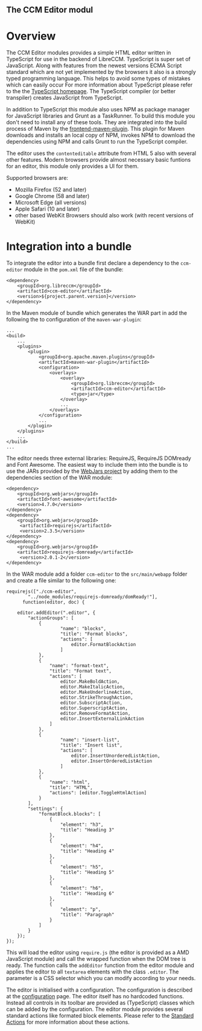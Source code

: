 The CCM Editor modul
--------------------

# Overview

The CCM Editor modules provides a simple HTML editor written in TypeScript 
for use in the backend of LibreCCM. TypeScript is super set of JavaScript. 
Along with features from the newest versions ECMA Script standard which are not
yet implemented by the browsers it also is a strongly typed programming 
language. This helps to avoid some types of mistakes which can easily occur 
For more information about TypeScript please
refer to the the [TypeScript homepage](http://www.typescriptlang.org). 
The TypeScript compiler (or better transpiler) creates JavaScript from 
TypeScript.

In addition to TypeScript this module also uses NPM as package manager for 
JavaScript libraries and Grunt as a TaskRunner. To build this module
you don't need to install any of these tools. 
They are integrated
into the build process of Maven by the 
[frontend-maven-plugin](https://github.com/eirslett/frontend-maven-plugin).
This plugin for Maven downloads and installs an local copy of NPM, invokes
NPM to download the dependencies using NPM and calls Grunt to run the 
TypeScript compiler.

The editor uses the `contenteditable` attribute from HTML 5 also with several 
other features. Modern browsers provide almost necessary basic funtions for
an editor, this module only provides a UI for them. 

Supported browsers are:

* Mozilla Firefox (52 and later)
* Google Chrome (58 and later)
* Microsoft Edge (all versions)
* Apple Safari (10 and later)
* other based WebKit Browsers should also work (with recent versions of WebKit)

# Integration into a bundle

To integrate the editor into a bundle first declare a dependency to the 
`ccm-editor` module in the `pom.xml` file of the bundle:

    <dependency>
        <groupId>org.libreccm</groupId>
        <artifactId>ccm-editor</artifactId>
        <version>${project.parent.version}</version>
    </dependency>

In the Maven module of bundle which generates the WAR part in add the following
the to configuration of the `maven-war-plugin`:

    ...
    <build>
        ...
        <plugins>
            <plugin>
                <groupId>org.apache.maven.plugins</groupId>
                <artifactId>maven-war-plugin</artifactId>
                <configuration>
                    <overlays>
                        <overlay>
                            <groupId>org.libreccm</groupId>
                            <artifactId>ccm-editor</artifactId>
                            <type>jar</type>
                        </overlay>
                        ...
                    </overlays>
                </configuration>
                ...
            </plugin>
        </plugins>
        ...
    </build>
    ...

The editor needs three external libraries: RequireJS, RequireJS DOMready and 
Font Awesome. The easiest way to include them into the bundle is to use the 
JARs provided by the [WebJars project](https://www.webjars.org) by adding them
to the dependencies section of the WAR module:

    <dependency>
        <groupId>org.webjars</groupId>
        <artifactId>font-awesome</artifactId>
        <version>4.7.0</version>
    </dependency>
    <dependency>
        <groupId>org.webjars</groupId>
         <artifactId>requirejs</artifactId>
         <version>2.3.5</version>
    </dependency>
    <dependency>
        <groupId>org.webjars</groupId>
        <artifactId>requirejs-domready</artifactId>
         <version>2.0.1-2</version>
    </dependency>


In the WAR module add a folder `ccm-editor` to the `src/main/webapp` folder 
and create a file similar to the following one:

    requirejs(["./ccm-editor",
            "../node_modules/requirejs-domready/domReady!"],
          function(editor, doc) {

        editor.addEditor(".editor", {
            "actionGroups": [
                {
                        "name": "blocks",
                        "title": "Format blocks",
                        "actions": [
                            editor.FormatBlockAction
                        ]
                },
                {
                    "name": "format-text",
                    "title": "Format text",
                    "actions": [
                        editor.MakeBoldAction,
                        editor.MakeItalicAction,
                        editor.MakeUnderlineAction,
                        editor.StrikeThroughAction,
                        editor.SubscriptAction,
                        editor.SuperscriptAction,
                        editor.RemoveFormatAction,
                        editor.InsertExternalLinkAction
                    ]
                },
                {
                        "name": "insert-list",
                        "title": "Insert list",
                        "actions": [
                            editor.InsertUnorderedListAction,
                            editor.InsertOrderedListAction
                        ]
                },
                {
                    "name": "html",
                    "title": "HTML",
                    "actions": [editor.ToggleHtmlAction]
                }
            ],
            "settings": {
                "formatBlock.blocks": [
                    {
                        "element": "h3",
                        "title": "Heading 3"
                    },
                    {
                        "element": "h4",
                        "title": "Heading 4"
                    },
                    {
                        "element": "h5",
                        "title": "Heading 5"
                    },
                    {
                        "element": "h6",
                        "title": "Heading 6"
                    },
                    {
                        "element": "p",
                        "title": "Paragraph"
                    }
                ]
            }
        });
    });

This will load the editor using `require.js` (the editor is provided as a 
AMD JavaScript module) and call the wrapped function when the DOM tree is ready.
The function calls the `addEditor` function from the editor module and applies
the editor to all `textarea` elements with the class `.editor`. The parameter
is a CSS selector which you can modify according to your needs.

The editor is initialised with a configuration. The configuration is described
at the [configuration](configuration.html) page. The editor itself has no 
hardcoded functions. Instead all controls in its toolbar are provided as 
(TypeScript) classes which can be added by the configuration. The editor 
module provides several standard actions like formated block elements. Please
refer to the [Standard Actions](actions.html) for more information about these
actions.